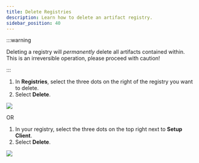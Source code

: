 ```yaml
---
title: Delete Registries
description: Learn how to delete an artifact registry.
sidebar_position: 40
---
```


:::warning

Deleting a registry will *permanently* delete all artifacts contained within. This is an irreversible operation, please proceed with caution!

:::

1. In **Registries**, select the three dots on the right of the registry you want to delete. 
2. Select **Delete**.

![](./static/delete-registry.png)

OR

1. In your registry, select the three dots on the top right next to **Setup Client**.
2. Select **Delete**. 

![](./static/delete-registry-inside.png)
